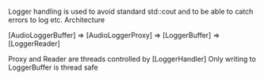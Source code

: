 Logger handling is used to avoid standard std::cout and to be able to catch errors to log etc.
Architecture

[AudioLoggerBuffer] => [AudioLoggerProxy] => [LoggerBuffer] => [LoggerReader]

Proxy and Reader are threads controlled by [LoggerHandler]
Only writing to LoggerBuffer is thread safe
